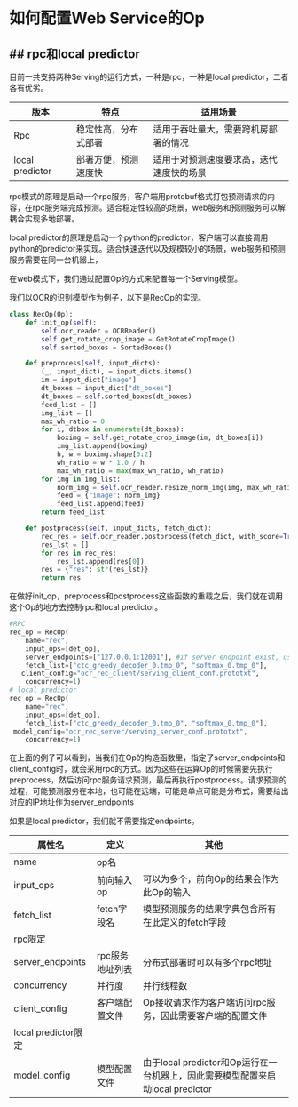 # 如何配置Web Service的Op

## ## rpc和local predictor

目前一共支持两种Serving的运行方式，一种是rpc，一种是local predictor，二者各有优劣。

| 版本            | 特点                 | 适用场景                                 |
| --------------- | -------------------- | ---------------------------------------- |
| Rpc             | 稳定性高，分布式部署 | 适用于吞吐量大，需要跨机房部署的情况     |
| local predictor | 部署方便，预测速度快 | 适用于对预测速度要求高，迭代速度快的场景 |

rpc模式的原理是启动一个rpc服务，客户端用protobuf格式打包预测请求的内容，在rpc服务端完成预测。适合稳定性较高的场景，web服务和预测服务可以解耦合实现多地部署。

local predictor的原理是启动一个python的predictor，客户端可以直接调用python的predictor来实现。适合快速迭代以及规模较小的场景，web服务和预测服务需要在同一台机器上，

在web模式下，我们通过配置Op的方式来配置每一个Serving模型。

我们以OCR的识别模型作为例子，以下是RecOp的实现。

```python
class RecOp(Op):
    def init_op(self):
        self.ocr_reader = OCRReader()
        self.get_rotate_crop_image = GetRotateCropImage()
        self.sorted_boxes = SortedBoxes()

    def preprocess(self, input_dicts):
        (_, input_dict), = input_dicts.items()
        im = input_dict["image"]
        dt_boxes = input_dict["dt_boxes"]
        dt_boxes = self.sorted_boxes(dt_boxes)
        feed_list = []
        img_list = []
        max_wh_ratio = 0
        for i, dtbox in enumerate(dt_boxes):
            boximg = self.get_rotate_crop_image(im, dt_boxes[i])
            img_list.append(boximg)
            h, w = boximg.shape[0:2]
            wh_ratio = w * 1.0 / h
            max_wh_ratio = max(max_wh_ratio, wh_ratio)
        for img in img_list:
            norm_img = self.ocr_reader.resize_norm_img(img, max_wh_ratio)
            feed = {"image": norm_img}
            feed_list.append(feed)
        return feed_list

    def postprocess(self, input_dicts, fetch_dict):
        rec_res = self.ocr_reader.postprocess(fetch_dict, with_score=True)
        res_lst = []
        for res in rec_res:
            res_lst.append(res[0])
        res = {"res": str(res_lst)}
        return res
```

在做好init_op，preprocess和postprocess这些函数的重载之后，我们就在调用这个Op的地方去控制rpc和local predictor。

```python
#RPC
rec_op = RecOp(
    name="rec",
    input_ops=[det_op],
    server_endpoints=["127.0.0.1:12001"], #if server endpoint exist, use rpc
    fetch_list=["ctc_greedy_decoder_0.tmp_0", "softmax_0.tmp_0"],
   client_config="ocr_rec_client/serving_client_conf.prototxt",
    concurrency=1)
# local predictor
rec_op = RecOp(
    name="rec",
    input_ops=[det_op],
    fetch_list=["ctc_greedy_decoder_0.tmp_0", "softmax_0.tmp_0"],
 model_config="ocr_rec_server/serving_server_conf.prototxt",
    concurrency=1)
```

在上面的例子可以看到，当我们在Op的构造函数里，指定了server_endpoints和client_config时，就会采用rpc的方式。因为这些在运算Op的时候需要先执行preprocess，然后访问rpc服务请求预测，最后再执行postprocess。请求预测的过程，可能预测服务在本地，也可能在远端，可能是单点可能是分布式，需要给出对应的IP地址作为server_endpoints

如果是local predictor，我们就不需要指定endpoints。

| 属性名              | 定义            | 其他                                                         |
| ------------------- | --------------- | ------------------------------------------------------------ |
| name                | op名            |                                                              |
| input_ops           | 前向输入 op     | 可以为多个，前向Op的结果会作为此Op的输入                     |
| fetch_list          | fetch字段名     | 模型预测服务的结果字典包含所有在此定义的fetch字段            |
| rpc限定             |                 |                                                              |
| server_endpoints    | rpc服务地址列表 | 分布式部署时可以有多个rpc地址                                |
| concurrency         | 并行度          | 并行线程数                                                   |
| client_config       | 客户端配置文件  | Op接收请求作为客户端访问rpc服务，因此需要客户端的配置文件    |
| local predictor限定 |                 |                                                              |
| model_config        | 模型配置文件    | 由于local predictor和Op运行在一台机器上，因此需要模型配置来启动local predictor |
